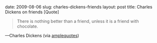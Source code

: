 date: 2009-08-06
slug: charles-dickens-friends
layout: post
title: Charles Dickens on friends [Quote]


<blockquote>There is nothing better than a friend, unless it is a friend with chocolate.</blockquote>&#8212;Charles Dickens (via <a href="http://amplequotes.tumblr.com/" target="_blank">amplequotes</a>)
